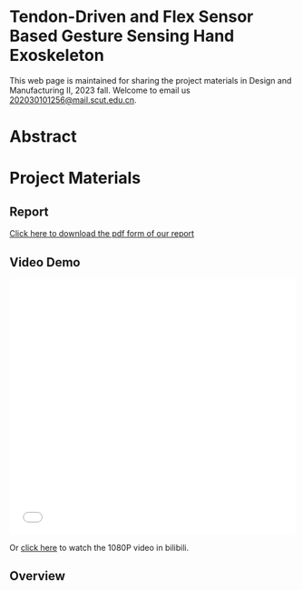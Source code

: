 # Tendon-Driven and Flex Sensor Based Gesture Sensing Hand Exoskeleton
This web page is maintained for sharing the project materials in Design and Manufacturing II, 2023 fall. Welcome to email us <202030101256@mail.scut.edu.cn>.

# Abstract


# Project Materials

## Report
[Click here to download the pdf form of our report](Hand_Exoskeleton/Report_Hand_Exoskeleton_SharpShooters.pdf)

## Video Demo
<iframe src="//player.bilibili.com/player.html?aid=399365953&bvid=BV1eo4y1u7Z5&cid=1148102749&page=1&high_quality=1&danmaku=0" allowfullscreen="allowfullscreen" width="100%" height="450" scrolling="no" frameborder="0" sandbox="allow-top-navigation allow-same-origin allow-forms allow-scripts"></iframe>

Or [click here](https://www.bilibili.com/video/BV1eo4y1u7Z5/?share_source=copy_web&vd_source=6e25c0ee215551350286d8e6cebc616d) to watch the 1080P video in bilibili.

## Overview
